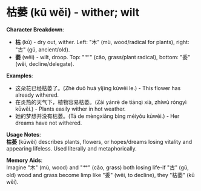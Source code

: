 # **枯萎 (kū wěi) - wither; wilt**

**Character Breakdown**:  
- **枯** (kū) - dry out, wither. Left: "木" (mù, wood/radical for plants), right: "古" (gǔ, ancient/old).  
- **萎** (wěi) - wilt, droop. Top: "艹" (cǎo, grass/plant radical), bottom: "委" (wěi, decline/delegate).

**Examples**:  
- 这朵花已经枯萎了。(Zhè duǒ huā yǐjīng kūwěi le.) - This flower has already withered.  
- 在炎热的天气下，植物容易枯萎。(Zài yánrè de tiānqì xià, zhíwù róngyì kūwěi.) - Plants easily wither in hot weather.  
- 她的梦想并没有枯萎。(Tā de mèngxiǎng bìng méiyǒu kūwěi.) - Her dreams have not withered.

**Usage Notes**:  
**枯萎** (kūwěi) describes plants, flowers, or hopes/dreams losing vitality and appearing lifeless. Used literally and metaphorically.

**Memory Aids**:  
Imagine "木" (mù, wood) and "艹" (cǎo, grass) both losing life-if "古" (gǔ, old) wood and grass become limp like "委" (wěi, to decline), they "枯萎" (kū wěi).